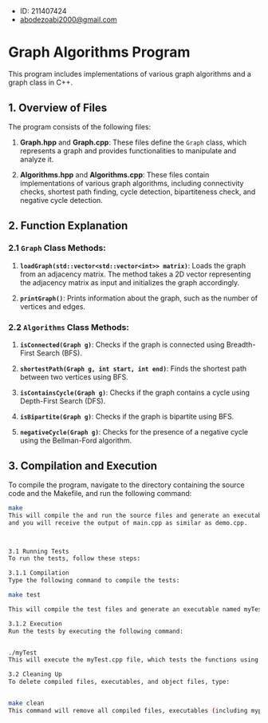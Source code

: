 ## 
* ID: 211407424
* abodezoabi2000@gmail.com
  

# Graph Algorithms Program

This program includes implementations of various graph algorithms and a graph class in C++.

## 1. Overview of Files

The program consists of the following files:

1. **Graph.hpp** and **Graph.cpp**: These files define the `Graph` class, which represents a graph and provides functionalities to manipulate and analyze it.

2. **Algorithms.hpp** and **Algorithms.cpp**: These files contain implementations of various graph algorithms, including connectivity checks, shortest path finding, cycle detection, bipartiteness check, and negative cycle detection.

## 2. Function Explanation

### 2.1 `Graph` Class Methods:

1. **`loadGraph(std::vector<std::vector<int>> matrix)`**: Loads the graph from an adjacency matrix. The method takes a 2D vector representing the adjacency matrix as input and initializes the graph accordingly.

2. **`printGraph()`**: Prints information about the graph, such as the number of vertices and edges.

### 2.2 `Algorithms` Class Methods:

1. **`isConnected(Graph g)`**: Checks if the graph is connected using Breadth-First Search (BFS).

2. **`shortestPath(Graph g, int start, int end)`**: Finds the shortest path between two vertices using BFS.

3. **`isContainsCycle(Graph g)`**: Checks if the graph contains a cycle using Depth-First Search (DFS).

4. **`isBipartite(Graph g)`**: Checks if the graph is bipartite using BFS.

5. **`negativeCycle(Graph g)`**: Checks for the presence of a negative cycle using the Bellman-Ford algorithm.

## 3. Compilation and Execution


To compile the program, navigate to the directory containing the source code and the Makefile, and run the following command:

```bash
make
This will compile the and run the source files and generate an executable named main.
and you will receive the output of main.cpp as similar as demo.cpp.



3.1 Running Tests
To run the tests, follow these steps:

3.1.1 Compilation
Type the following command to compile the tests:

make test

This will compile the test files and generate an executable named myTest.

3.1.2 Execution
Run the tests by executing the following command:


./myTest
This will execute the myTest.cpp file, which tests the functions using DocTest.

3.2 Cleaning Up
To delete compiled files, executables, and object files, type:


make clean
This command will remove all compiled files, executables (including myprogram and myTest), and object files from the directory.

